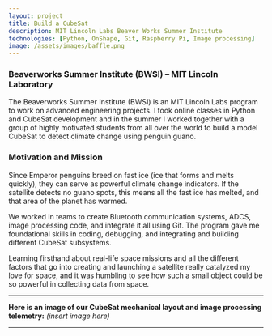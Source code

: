```yaml
---
layout: project
title: Build a CubeSat
description: MIT Lincoln Labs Beaver Works Summer Institute
technologies: [Python, OnShape, Git, Raspberry Pi, Image processing]
image: /assets/images/baffle.png
---
```



### Beaverworks Summer Institute (BWSI) – MIT Lincoln Laboratory

The Beaverworks Summer Institute (BWSI) is an MIT Lincoln Labs program to work on advanced engineering projects. I took online classes in Python and CubeSat development and in the summer I worked together with a group of highly motivated students from all over the world to build a model CubeSat to detect climate change using penguin guano.

### Motivation and Mission
Since Emperor penguins breed on fast ice (ice that forms and melts quickly), they can serve as powerful climate change indicators. If the satellite detects no guano spots, this means all the fast ice has melted, and that area of the planet has warmed.

We worked in teams to create Bluetooth communication systems, ADCS, image processing code, and integrate it all using Git. The program gave me foundational skills in coding, debugging, and integrating and building different CubeSat subsystems.

Learning firsthand about real-life space missions and all the different factors that go into creating and launching a satellite really catalyzed my love for space, and it was humbling to see how such a small object could be so powerful in collecting data from space.

---

**Here is an image of our CubeSat mechanical layout and image processing telemetry:**
*(insert image here)*

---


